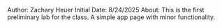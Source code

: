 Author: Zachary Heuer
Initial Date: 8/24/2025
About: This is the first preliminary lab for the class. A simple app page with minor functionality. 
